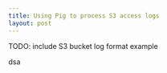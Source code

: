 ```yaml
---
title: Using Pig to process S3 access logs
layout: post
---
```


TODO: include S3 bucket log format example


dsa
